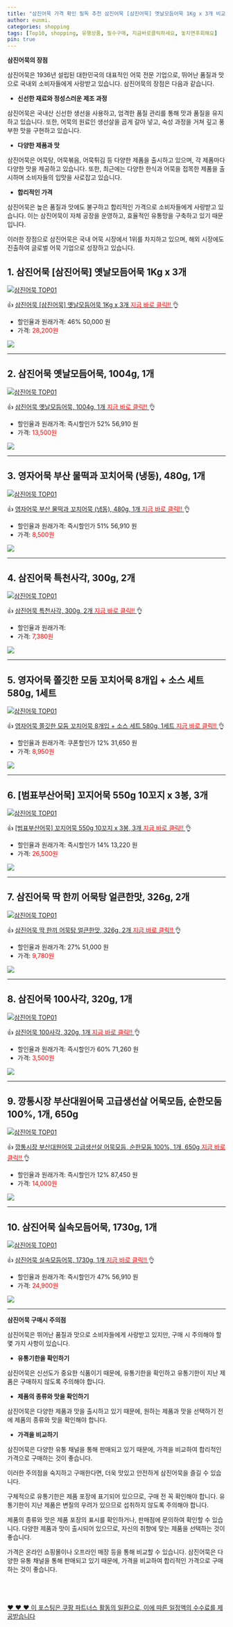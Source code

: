```yaml
---
title: "삼진어묵 가격 확인 필독 추천 삼진어묵 [삼진어묵] 옛날모듬어묵 1Kg x 3개 비교 장점 구매가이드"
author: eunmi.
categories: shopping
tags: [Top10, shopping, 유행상품, 필수구매, 지금바로클릭하세요, 놓치면후회해요]
pin: true
---
```

**삼진어묵의 장점**

삼진어묵은 1936년 설립된 대한민국의 대표적인 어묵 전문 기업으로, 뛰어난 품질과 맛으로 국내외 소비자들에게 사랑받고 있습니다. 삼진어묵의 장점은 다음과 같습니다.

* **신선한 재료와 정성스러운 제조 과정**

삼진어묵은 국내산 신선한 생선을 사용하고, 엄격한 품질 관리를 통해 맛과 품질을 유지하고 있습니다. 또한, 어묵의 원료인 생선살을 곱게 갈아 넣고, 숙성 과정을 거쳐 깊고 풍부한 맛을 구현하고 있습니다.

* **다양한 제품과 맛**

삼진어묵은 어묵탕, 어묵볶음, 어묵튀김 등 다양한 제품을 출시하고 있으며, 각 제품마다 다양한 맛을 제공하고 있습니다. 또한, 최근에는 다양한 한식과 어묵을 접목한 제품을 출시하며 소비자들의 입맛을 사로잡고 있습니다.

* **합리적인 가격**

삼진어묵은 높은 품질과 맛에도 불구하고 합리적인 가격으로 소비자들에게 사랑받고 있습니다. 이는 삼진어묵이 자체 공장을 운영하고, 효율적인 유통망을 구축하고 있기 때문입니다.

이러한 장점으로 삼진어묵은 국내 어묵 시장에서 1위를 차지하고 있으며, 해외 시장에도 진출하여 글로벌 어묵 기업으로 성장하고 있습니다.

   

## 1. 삼진어묵 [삼진어묵] 옛날모듬어묵 1Kg x 3개

[![삼진어묵 TOP01](https://thumbnail10.coupangcdn.com/thumbnails/remote/230x230ex/image/vendor_inventory/5afd/51ca5a28fb452879e7bbdc128f6a4891ad073be6a6546191ebd3645ba17e.jpg)](https://link.coupang.com/re/AFFSDP?lptag=AF3617701&subid=GithubCoopas&pageKey=7024910755&traceid=V0-153&itemId=17316385325&vendorItemId=80946595075)


👍 [삼진어묵 [삼진어묵] 옛날모듬어묵 1Kg x 3개 <font color=red> 지금 바로 클릭!! </font> ](https://link.coupang.com/re/AFFSDP?lptag=AF3617701&subid=GithubCoopas&pageKey=7024910755&traceid=V0-153&itemId=17316385325&vendorItemId=80946595075) 👌 


- 할인율과 원래가격: 46%  50,000   원
- 가격: <span style='color:red'>28,200원</span>

[![](/discount_price.png)](https://link.coupang.com/re/AFFSDP?lptag=AF3617701&subid=GithubCoopas&pageKey=7024910755&traceid=V0-153&itemId=17316385325&vendorItemId=80946595075)

---


   

## 2. 삼진어묵 옛날모듬어묵, 1004g, 1개

[![삼진어묵 TOP01](https://thumbnail9.coupangcdn.com/thumbnails/remote/230x230ex/image/retail/images/9278057480168790-6d21f3c9-37bf-4f08-9fb1-94595a0ac182.jpg)](https://link.coupang.com/re/AFFSDP?lptag=AF3617701&subid=GithubCoopas&pageKey=203456530&traceid=V0-153&itemId=597040232&vendorItemId=4563595402)


👍 [삼진어묵 옛날모듬어묵, 1004g, 1개 <font color=red> 지금 바로 클릭!! </font> ](https://link.coupang.com/re/AFFSDP?lptag=AF3617701&subid=GithubCoopas&pageKey=203456530&traceid=V0-153&itemId=597040232&vendorItemId=4563595402) 👌 


- 할인율과 원래가격: 즉시할인가 52%  56,910   원
- 가격: <span style='color:red'>13,500원</span>

[![](/discount_price.png)](https://link.coupang.com/re/AFFSDP?lptag=AF3617701&subid=GithubCoopas&pageKey=203456530&traceid=V0-153&itemId=597040232&vendorItemId=4563595402)

---


   

## 3. 영자어묵 부산 물떡과 꼬치어묵 (냉동), 480g, 1개

[![삼진어묵 TOP01](https://thumbnail8.coupangcdn.com/thumbnails/remote/230x230ex/image/rs_quotation_api/syxgmtxw/22e292ffd5564da6abe6c1c1ac87c6b1.jpg)](https://link.coupang.com/re/AFFSDP?lptag=AF3617701&subid=GithubCoopas&pageKey=7488258953&traceid=V0-153&itemId=19575851342&vendorItemId=86683511830)


👍 [영자어묵 부산 물떡과 꼬치어묵 (냉동), 480g, 1개 <font color=red> 지금 바로 클릭!! </font> ](https://link.coupang.com/re/AFFSDP?lptag=AF3617701&subid=GithubCoopas&pageKey=7488258953&traceid=V0-153&itemId=19575851342&vendorItemId=86683511830) 👌 


- 할인율과 원래가격: 즉시할인가 51%  56,910   원
- 가격: <span style='color:red'>8,500원</span>

[![](/discount_price.png)](https://link.coupang.com/re/AFFSDP?lptag=AF3617701&subid=GithubCoopas&pageKey=7488258953&traceid=V0-153&itemId=19575851342&vendorItemId=86683511830)

---


   

## 4. 삼진어묵 특천사각, 300g, 2개

[![삼진어묵 TOP01](https://thumbnail9.coupangcdn.com/thumbnails/remote/230x230ex/image/retail/images/5649207089981709-08e6d0f5-a52c-4ace-9d8e-e47c01aea2fd.jpg)](https://link.coupang.com/re/AFFSDP?lptag=AF3617701&subid=GithubCoopas&pageKey=207988404&traceid=V0-153&itemId=616516841&vendorItemId=4617462209)


👍 [삼진어묵 특천사각, 300g, 2개 <font color=red> 지금 바로 클릭!! </font> ](https://link.coupang.com/re/AFFSDP?lptag=AF3617701&subid=GithubCoopas&pageKey=207988404&traceid=V0-153&itemId=616516841&vendorItemId=4617462209) 👌 


- 할인율과 원래가격: 
- 가격: <span style='color:red'>7,380원</span>

[![](/discount_price.png)](https://link.coupang.com/re/AFFSDP?lptag=AF3617701&subid=GithubCoopas&pageKey=207988404&traceid=V0-153&itemId=616516841&vendorItemId=4617462209)

---


   

## 5. 영자어묵 쫄깃한 모둠 꼬치어묵 8개입 + 소스 세트 580g, 1세트

[![삼진어묵 TOP01](https://thumbnail8.coupangcdn.com/thumbnails/remote/230x230ex/image/rs_quotation_api/zinn8rfu/aeaa9172b91d4a7cbf6f567b05246753.jpg)](https://link.coupang.com/re/AFFSDP?lptag=AF3617701&subid=GithubCoopas&pageKey=7477943540&traceid=V0-153&itemId=19526937355&vendorItemId=86635463139)


👍 [영자어묵 쫄깃한 모둠 꼬치어묵 8개입 + 소스 세트 580g, 1세트 <font color=red> 지금 바로 클릭!! </font> ](https://link.coupang.com/re/AFFSDP?lptag=AF3617701&subid=GithubCoopas&pageKey=7477943540&traceid=V0-153&itemId=19526937355&vendorItemId=86635463139) 👌 


- 할인율과 원래가격: 쿠폰할인가 12%  31,650   원
- 가격: <span style='color:red'>8,950원</span>

[![](/discount_price.png)](https://link.coupang.com/re/AFFSDP?lptag=AF3617701&subid=GithubCoopas&pageKey=7477943540&traceid=V0-153&itemId=19526937355&vendorItemId=86635463139)

---


   

## 6. [범표부산어묵] 꼬지어묵 550g 10꼬지 x 3봉, 3개

[![삼진어묵 TOP01](https://thumbnail10.coupangcdn.com/thumbnails/remote/230x230ex/image/vendor_inventory/04e6/0850ac9d2981094ccb017ef29d1c06a9e6ec86960a89643da34656593431.jpg)](https://link.coupang.com/re/AFFSDP?lptag=AF3617701&subid=GithubCoopas&pageKey=7340891988&traceid=V0-153&itemId=18867201809&vendorItemId=82116689714)


👍 [[범표부산어묵] 꼬지어묵 550g 10꼬지 x 3봉, 3개 <font color=red> 지금 바로 클릭!! </font> ](https://link.coupang.com/re/AFFSDP?lptag=AF3617701&subid=GithubCoopas&pageKey=7340891988&traceid=V0-153&itemId=18867201809&vendorItemId=82116689714) 👌 


- 할인율과 원래가격: 즉시할인가 14%  13,220   원
- 가격: <span style='color:red'>26,500원</span>

[![](/discount_price.png)](https://link.coupang.com/re/AFFSDP?lptag=AF3617701&subid=GithubCoopas&pageKey=7340891988&traceid=V0-153&itemId=18867201809&vendorItemId=82116689714)

---


   

## 7. 삼진어묵 딱 한끼 어묵탕 얼큰한맛, 326g, 2개

[![삼진어묵 TOP01](https://thumbnail9.coupangcdn.com/thumbnails/remote/230x230ex/image/retail/images/152241039959021-0d8fa474-75a2-4da4-8456-97b07bf2007a.jpg)](https://link.coupang.com/re/AFFSDP?lptag=AF3617701&subid=GithubCoopas&pageKey=6256565623&traceid=V0-153&itemId=12714872585&vendorItemId=79981644825)


👍 [삼진어묵 딱 한끼 어묵탕 얼큰한맛, 326g, 2개 <font color=red> 지금 바로 클릭!! </font> ](https://link.coupang.com/re/AFFSDP?lptag=AF3617701&subid=GithubCoopas&pageKey=6256565623&traceid=V0-153&itemId=12714872585&vendorItemId=79981644825) 👌 


- 할인율과 원래가격: 27%  51,000   원
- 가격: <span style='color:red'>9,780원</span>

[![](/discount_price.png)](https://link.coupang.com/re/AFFSDP?lptag=AF3617701&subid=GithubCoopas&pageKey=6256565623&traceid=V0-153&itemId=12714872585&vendorItemId=79981644825)

---


   

## 8. 삼진어묵 100사각, 320g, 1개

[![삼진어묵 TOP01](https://thumbnail10.coupangcdn.com/thumbnails/remote/230x230ex/image/retail/images/2023/04/18/18/1/a5cd42b6-7cd7-4201-9117-803d7457d410.jpg)](https://link.coupang.com/re/AFFSDP?lptag=AF3617701&subid=GithubCoopas&pageKey=7279250672&traceid=V0-153&itemId=18581261821&vendorItemId=85717894765)


👍 [삼진어묵 100사각, 320g, 1개 <font color=red> 지금 바로 클릭!! </font> ](https://link.coupang.com/re/AFFSDP?lptag=AF3617701&subid=GithubCoopas&pageKey=7279250672&traceid=V0-153&itemId=18581261821&vendorItemId=85717894765) 👌 


- 할인율과 원래가격: 즉시할인가 60%  71,260   원
- 가격: <span style='color:red'>3,500원</span>

[![](/discount_price.png)](https://link.coupang.com/re/AFFSDP?lptag=AF3617701&subid=GithubCoopas&pageKey=7279250672&traceid=V0-153&itemId=18581261821&vendorItemId=85717894765)

---


   

## 9. 깡통시장 부산대원어묵 고급생선살 어묵모듬, 순한모둠 100%, 1개, 650g

[![삼진어묵 TOP01](https://thumbnail9.coupangcdn.com/thumbnails/remote/230x230ex/image/vendor_inventory/becb/421c376460ea5803f3a2594ebe3403e03f1d629e0fc1fbbd97f094c86695.jpg)](https://link.coupang.com/re/AFFSDP?lptag=AF3617701&subid=GithubCoopas&pageKey=6899908449&traceid=V0-153&itemId=16591604527&vendorItemId=83776723986)


👍 [깡통시장 부산대원어묵 고급생선살 어묵모듬, 순한모둠 100%, 1개, 650g <font color=red> 지금 바로 클릭!! </font> ](https://link.coupang.com/re/AFFSDP?lptag=AF3617701&subid=GithubCoopas&pageKey=6899908449&traceid=V0-153&itemId=16591604527&vendorItemId=83776723986) 👌 


- 할인율과 원래가격: 즉시할인가 12%  87,450   원
- 가격: <span style='color:red'>14,000원</span>

[![](/discount_price.png)](https://link.coupang.com/re/AFFSDP?lptag=AF3617701&subid=GithubCoopas&pageKey=6899908449&traceid=V0-153&itemId=16591604527&vendorItemId=83776723986)

---


   

## 10. 삼진어묵 실속모듬어묵, 1730g, 1개

[![삼진어묵 TOP01](https://thumbnail9.coupangcdn.com/thumbnails/remote/230x230ex/image/retail/images/5494326739794010-bb89b8ab-2318-43e9-92f5-63a7c176f7d5.jpg)](https://link.coupang.com/re/AFFSDP?lptag=AF3617701&subid=GithubCoopas&pageKey=255580092&traceid=V0-153&itemId=801759250&vendorItemId=5037437985)


👍 [삼진어묵 실속모듬어묵, 1730g, 1개 <font color=red> 지금 바로 클릭!! </font> ](https://link.coupang.com/re/AFFSDP?lptag=AF3617701&subid=GithubCoopas&pageKey=255580092&traceid=V0-153&itemId=801759250&vendorItemId=5037437985) 👌 


- 할인율과 원래가격: 즉시할인가 47%  56,910   원
- 가격: <span style='color:red'>24,900원</span>

[![](/discount_price.png)](https://link.coupang.com/re/AFFSDP?lptag=AF3617701&subid=GithubCoopas&pageKey=255580092&traceid=V0-153&itemId=801759250&vendorItemId=5037437985)

---
**삼진어묵 구매시 주의점**

삼진어묵은 뛰어난 품질과 맛으로 소비자들에게 사랑받고 있지만, 구매 시 주의해야 할 몇 가지 사항이 있습니다.

* **유통기한을 확인하기**

삼진어묵은 신선도가 중요한 식품이기 때문에, 유통기한을 확인하고 유통기한이 지난 제품은 구매하지 않도록 주의해야 합니다.

* **제품의 종류와 맛을 확인하기**

삼진어묵은 다양한 제품과 맛을 출시하고 있기 때문에, 원하는 제품과 맛을 선택하기 전에 제품의 종류와 맛을 확인해야 합니다.

* **가격을 비교하기**

삼진어묵은 다양한 유통 채널을 통해 판매되고 있기 때문에, 가격을 비교하여 합리적인 가격으로 구매하는 것이 좋습니다.

이러한 주의점을 숙지하고 구매한다면, 더욱 맛있고 안전하게 삼진어묵을 즐길 수 있습니다.

구체적으로 유통기한은 제품 포장에 표기되어 있으므로, 구매 전 꼭 확인해야 합니다. 유통기한이 지난 제품은 변질의 우려가 있으므로 섭취하지 않도록 주의해야 합니다.

제품의 종류와 맛은 제품 포장의 표시를 확인하거나, 판매점에 문의하여 확인할 수 있습니다. 다양한 제품과 맛이 출시되어 있으므로, 자신의 취향에 맞는 제품을 선택하는 것이 좋습니다.

가격은 온라인 쇼핑몰이나 오프라인 매장 등을 통해 비교할 수 있습니다. 삼진어묵은 다양한 유통 채널을 통해 판매되고 있기 때문에, 가격을 비교하여 합리적인 가격으로 구매하는 것이 좋습니다.<br><br><br><br><br> [ ❤ ❤ ❤ 이 포스팅은 쿠팡 파트너스 활동의 일환으로, 이에 따른 일정액의 수수료를 제공받습니다](https://link.coupang.com/a/bcEFyh)